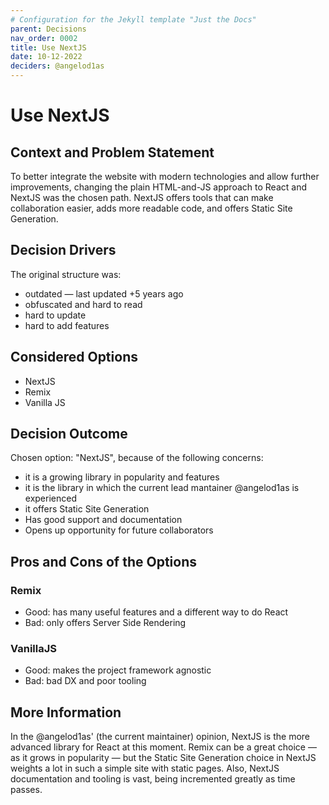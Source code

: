 ```yaml
---
# Configuration for the Jekyll template "Just the Docs"
parent: Decisions
nav_order: 0002
title: Use NextJS
date: 10-12-2022
deciders: @angelod1as
---
```

<!-- markdownlint-disable-next-line MD025 -->
# Use NextJS

## Context and Problem Statement

To better integrate the website with modern technologies and allow further improvements, changing the plain HTML-and-JS approach to React and NextJS was the chosen path. NextJS offers tools that can make collaboration easier, adds more readable code, and offers Static Site Generation.

## Decision Drivers

The original structure was:

* outdated — last updated +5 years ago
* obfuscated and hard to read
* hard to update
* hard to add features

## Considered Options

* NextJS
* Remix
* Vanilla JS

## Decision Outcome

Chosen option: "NextJS", because of the following concerns:

* it is a growing library in popularity and features
* it is the library in which the current lead mantainer @angelod1as is experienced
* it offers Static Site Generation
* Has good support and documentation
* Opens up opportunity for future collaborators

## Pros and Cons of the Options

### Remix

* Good: has many useful features and a different way to do React
* Bad: only offers Server Side Rendering

### VanillaJS

* Good: makes the project framework agnostic
* Bad: bad DX and poor tooling

## More Information

In the @angelod1as' (the current maintainer) opinion, NextJS is the more advanced library for React at this moment. Remix can be a great choice — as it grows in popularity — but the Static Site Generation choice in NextJS weights a lot in such a simple site with static pages. Also, NextJS documentation and tooling is vast, being incremented greatly as time passes.
